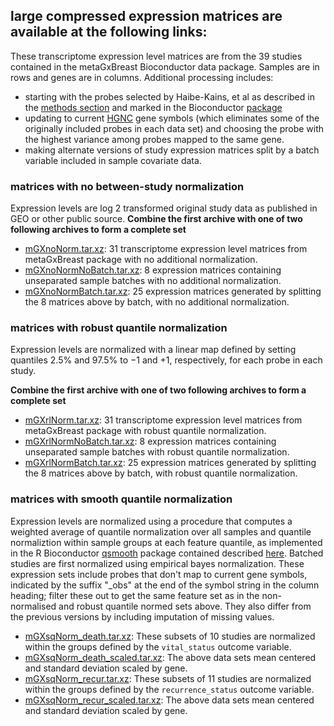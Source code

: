 ## large compressed expression matrices are available at the following links:
These transcriptome expression level matrices are from the 39 studies contained in the metaGxBreast Bioconductor data package.  Samples are in rows and genes are in columns. Additional processing includes:
- starting with the probes selected by Haibe-Kains, et al as described in the [methods section](https://academic.oup.com/jnci/article/104/4/311/979947#86094846) and marked in the Bioconductor [package](https://www.bioconductor.org/packages/release/data/experiment/html/MetaGxBreast.html)
- updating to current [HGNC]() gene symbols (which eliminates some of the originally included probes in each data set) and choosing the probe with the highest variance among probes mapped to the same gene.
- making alternate versions of study expression matrices split by a batch variable included in sample covariate data. 
### matrices with no between-study normalization
Expression levels are log 2 transformed original study data as published in GEO or other public source.
**Combine the first archive with one of two following archives to form a complete set**
- [mGXnoNorm.tar.xz](https://snet-bio-data.s3.us-west-2.amazonaws.com/example15bmc/mGXnoNorm.tar.xz): 31 transcriptome expression level matrices from metaGxBreast package with no additional normalization.
- [mGXnoNormNoBatch.tar.xz](https://snet-bio-data.s3.us-west-2.amazonaws.com/example15bmc/mGXnoNormNoBatch.tar.xz): 8 expression matrices containing unseparated sample batches with no additional normalization.
- [mGXnoNormBatch.tar.xz](https://snet-bio-data.s3.us-west-2.amazonaws.com/example15bmc/mGXnoNormBatch.tar.xz): 25 expression matrices generated by splitting the 8 matrices above by batch, with no additional normalization.
### matrices with robust quantile normalization
Expression levels are normalized with a linear map defined by setting quantiles 2.5% and 97.5% to −1 and +1, respectively, for each probe in each study.  
  
**Combine the first archive with one of two following archives to form a complete set**
- [mGXrlNorm.tar.xz](https://snet-bio-data.s3.us-west-2.amazonaws.com/example15bmc/mGXrlNorm.tar.xz): 31 transcriptome expression level matrices from metaGxBreast package with robust quantile normalization.
- [mGXrlNormNoBatch.tar.xz](https://snet-bio-data.s3.us-west-2.amazonaws.com/example15bmc/mGXrlNormNoBatch.tar.xz): 8 expression matrices containing unseparated sample batches with robust quantile normalization.
- [mGXrlNormBatch.tar.xz](https://snet-bio-data.s3.us-west-2.amazonaws.com/example15bmc/mGXrlNormBatch.tar.xz): 25 expression matrices generated by splitting the 8 matrices above by batch, with robust quantile normalization.

### matrices with smooth quantile normalization
Expression levels are normalized using a procedure that computes a weighted average of quantile normalization over all samples and quantile normaliztion within sample groups at each feature quantile, as implemented in the R Bioconductor [qsmooth](https://www.bioconductor.org/packages/release/bioc/html/qsmooth.html) package contained described [here](https://pubmed.ncbi.nlm.nih.gov/29036413/).  Batched studies are first normalized using empirical bayes normalization.
These expression sets include probes that don't map to current gene symbols, indicated by the suffix "_obs" at the end of the symbol string in the column heading; filter these out to get the same feature set as in the non-normalised and robust quantile normed sets above.  They also differ from the previous versions by including imputation of missing values.
- [mGXsqNorm_death.tar.xz](https://snet-bio-data.s3.us-west-2.amazonaws.com/example15bmc/mGXsqNorm_death.tar.xz): These subsets of 10 studies are normalized within the groups defined by the `vital_status` outcome variable.
- [mGXsqNorm_death_scaled.tar.xz](https://snet-bio-data.s3.us-west-2.amazonaws.com/example15bmc/mGXsqNorm_death_scaled.tar.xz): The above data sets mean centered and standard deviation scaled by gene.
- [mGXsqNorm_recur.tar.xz](https://snet-bio-data.s3.us-west-2.amazonaws.com/example15bmc/mGXsqNorm_recur.tar.xz):  These subsets of 11 studies are normalized within the groups defined by the `recurrence_status` outcome variable.
- [mGXsqNorm_recur_scaled.tar.xz](https://snet-bio-data.s3.us-west-2.amazonaws.com/example15bmc/mGXsqNorm_recur_scaled.tar.xz):  The above data sets mean centered and standard deviation scaled by gene.
